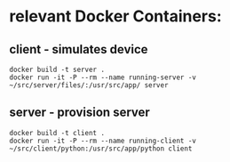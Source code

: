 # relevant Docker Containers:


## client - simulates device 

    docker build -t server .
    docker run -it -P --rm --name running-server -v ~/src/server/files/:/usr/src/app/ server
    
## server - provision server

    docker build -t client .
    docker run -it -P --rm --name running-client -v ~/src/client/python:/usr/src/app/python client
